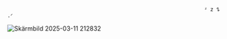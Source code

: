                                                                    ᶻ 𝗓 𐰁 .ᐟ



![Skärmbild 2025-03-11 212832](https://github.com/user-attachments/assets/7f68d016-4292-43f4-840e-56899eade7be)



